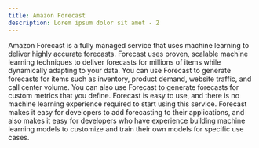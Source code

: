 ```yaml
---
title: Amazon Forecast
description: Lorem ipsum dolor sit amet - 2
---
```


Amazon Forecast is a fully managed service that uses machine learning to deliver highly accurate forecasts. Forecast uses proven, scalable machine learning techniques to deliver forecasts for millions of items while dynamically adapting to your data. You can use Forecast to generate forecasts for items such as inventory, product demand, website traffic, and call center volume. You can also use Forecast to generate forecasts for custom metrics that you define. Forecast is easy to use, and there is no machine learning experience required to start using this service. Forecast makes it easy for developers to add forecasting to their applications, and also makes it easy for developers who have experience building machine learning models to customize and train their own models for specific use cases.